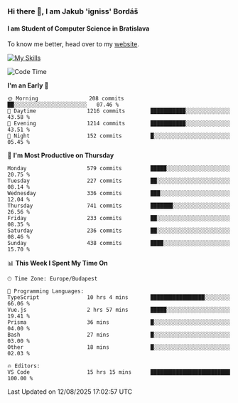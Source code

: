 ### Hi there 👋, I am Jakub 'igniss' Bordáš

#### I am Student of Computer Science in Bratislava
To know me better, head over to my [website](https://bordas.sk).

[![My Skills](https://skillicons.dev/icons?i=js,typescript,html,css,figma,svelte,vue,next,postgresql,nest,express,nodejs)](https://bordas.sk)


<!--START_SECTION:waka-->
![Code Time](http://img.shields.io/badge/Code%20Time-2%2C032%20hrs%2048%20mins-blue)

**I'm an Early 🐤** 

```text
🌞 Morning                208 commits         ██░░░░░░░░░░░░░░░░░░░░░░░   07.46 % 
🌆 Daytime                1216 commits        ███████████░░░░░░░░░░░░░░   43.58 % 
🌃 Evening                1214 commits        ███████████░░░░░░░░░░░░░░   43.51 % 
🌙 Night                  152 commits         █░░░░░░░░░░░░░░░░░░░░░░░░   05.45 % 
```
📅 **I'm Most Productive on Thursday** 

```text
Monday                   579 commits         █████░░░░░░░░░░░░░░░░░░░░   20.75 % 
Tuesday                  227 commits         ██░░░░░░░░░░░░░░░░░░░░░░░   08.14 % 
Wednesday                336 commits         ███░░░░░░░░░░░░░░░░░░░░░░   12.04 % 
Thursday                 741 commits         ███████░░░░░░░░░░░░░░░░░░   26.56 % 
Friday                   233 commits         ██░░░░░░░░░░░░░░░░░░░░░░░   08.35 % 
Saturday                 236 commits         ██░░░░░░░░░░░░░░░░░░░░░░░   08.46 % 
Sunday                   438 commits         ████░░░░░░░░░░░░░░░░░░░░░   15.70 % 
```


📊 **This Week I Spent My Time On** 

```text
🕑︎ Time Zone: Europe/Budapest

💬 Programming Languages: 
TypeScript               10 hrs 4 mins       █████████████████░░░░░░░░   66.06 % 
Vue.js                   2 hrs 57 mins       █████░░░░░░░░░░░░░░░░░░░░   19.41 % 
Prisma                   36 mins             █░░░░░░░░░░░░░░░░░░░░░░░░   04.00 % 
Bash                     27 mins             █░░░░░░░░░░░░░░░░░░░░░░░░   03.00 % 
Other                    18 mins             █░░░░░░░░░░░░░░░░░░░░░░░░   02.03 % 

🔥 Editors: 
VS Code                  15 hrs 15 mins      █████████████████████████   100.00 % 
```


 Last Updated on 12/08/2025 17:02:57 UTC
<!--END_SECTION:waka-->
